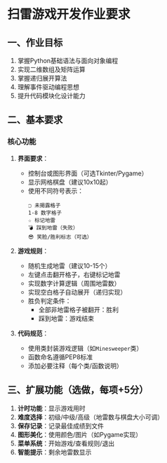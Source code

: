 # 扫雷游戏开发作业要求

## 一、作业目标
1. 掌握Python基础语法与面向对象编程
2. 实现二维数组及矩阵运算
3. 掌握递归展开算法
4. 理解事件驱动编程思想
5. 提升代码模块化设计能力

## 二、基本要求
### 核心功能
1. **界面要求**：
   - 控制台或图形界面（可选Tkinter/Pygame）
   - 显示网格棋盘（建议10x10起）
   - 使用不同符号表示：
     ```
     ▢ 未揭露格子  
     1-8 数字格子  
     ☆ 标记地雷  
     💣 踩到地雷（失败）  
     😎 笑脸/胜利标志（可选）
     ```

2. **游戏规则**：
   - 随机生成地雷（建议10-15个）
   - 左键点击翻开格子，右键标记地雷
   - 实现数字计算逻辑（周围地雷数）
   - 实现空白格子自动展开（递归实现）
   - 胜负判定条件：
     - 全部非地雷格子被翻开：胜利
     - 踩到地雷：游戏结束

3. **代码规范**：
   - 使用类封装游戏逻辑（如`Minesweeper`类）
   - 函数命名遵循PEP8标准
   - 添加必要注释（每个类/函数说明）

## 三、扩展功能（选做，每项+5分）
1. **计时功能**：显示游戏用时
2. **难度选择**：初级/中级/高级（地雷数与棋盘大小可调）
3. **保存记录**：记录最佳成绩到文件
4. **图形美化**：使用颜色/图片（如Pygame实现）
5. **菜单系统**：开始游戏/查看规则/退出
6. **智能提示**：剩余地雷数显示
